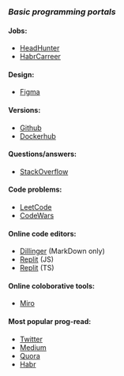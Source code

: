 ### _Basic programming portals_

#### Jobs:
- [HeadHunter](https://hh.ru)
- [HabrCarreer](https://career.habr.com/)

#### Design:
- [Figma](https://www.figma.com/login)

#### Versions:
- [Github](https://github.com)
- [Dockerhub](https://hub.docker.com/)

#### Questions/answers:
- [StackOverflow](https://stackoverflow.com/)

#### Code problems:
- [LeetCode](https://leetcode.com/)
- [CodeWars](https://www.codewars.com/)

#### Online code editors:
- [Dillinger](https://dillinger.io/) (MarkDown only)
- [Replit](https://replit.com/languages/nodejs) (JS)
- [Replit](https://replit.com/languages/typescript) (TS)

#### Online coloborative tools:
- [Miro](https://miro.com/)

#### Most popular prog-read:
- [Twitter](https://twitter.com/)
- [Medium](https://medium.com/)
- [Quora](https://www.quora.com/)
- [Habr](https://habr.com/)